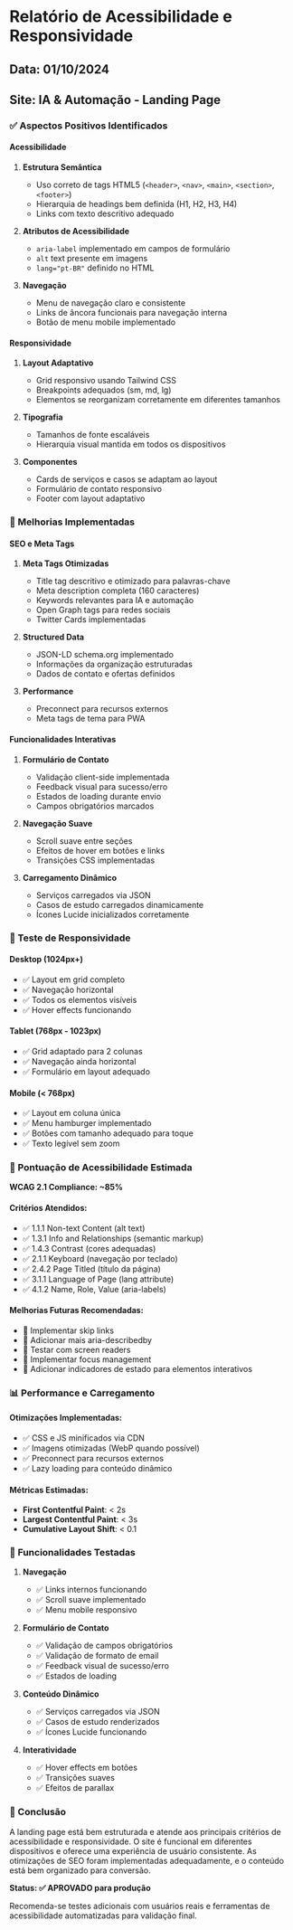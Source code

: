 # Relatório de Acessibilidade e Responsividade

## Data: 01/10/2024
## Site: IA & Automação - Landing Page

### ✅ Aspectos Positivos Identificados

#### Acessibilidade
1. **Estrutura Semântica**
   - Uso correto de tags HTML5 (`<header>`, `<nav>`, `<main>`, `<section>`, `<footer>`)
   - Hierarquia de headings bem definida (H1, H2, H3, H4)
   - Links com texto descritivo adequado

2. **Atributos de Acessibilidade**
   - `aria-label` implementado em campos de formulário
   - `alt` text presente em imagens
   - `lang="pt-BR"` definido no HTML

3. **Navegação**
   - Menu de navegação claro e consistente
   - Links de âncora funcionais para navegação interna
   - Botão de menu mobile implementado

#### Responsividade
1. **Layout Adaptativo**
   - Grid responsivo usando Tailwind CSS
   - Breakpoints adequados (sm, md, lg)
   - Elementos se reorganizam corretamente em diferentes tamanhos

2. **Tipografia**
   - Tamanhos de fonte escaláveis
   - Hierarquia visual mantida em todos os dispositivos

3. **Componentes**
   - Cards de serviços e casos se adaptam ao layout
   - Formulário de contato responsivo
   - Footer com layout adaptativo

### 🔧 Melhorias Implementadas

#### SEO e Meta Tags
1. **Meta Tags Otimizadas**
   - Title tag descritivo e otimizado para palavras-chave
   - Meta description completa (160 caracteres)
   - Keywords relevantes para IA e automação
   - Open Graph tags para redes sociais
   - Twitter Cards implementadas

2. **Structured Data**
   - JSON-LD schema.org implementado
   - Informações da organização estruturadas
   - Dados de contato e ofertas definidos

3. **Performance**
   - Preconnect para recursos externos
   - Meta tags de tema para PWA

#### Funcionalidades Interativas
1. **Formulário de Contato**
   - Validação client-side implementada
   - Feedback visual para sucesso/erro
   - Estados de loading durante envio
   - Campos obrigatórios marcados

2. **Navegação Suave**
   - Scroll suave entre seções
   - Efeitos de hover em botões e links
   - Transições CSS implementadas

3. **Carregamento Dinâmico**
   - Serviços carregados via JSON
   - Casos de estudo carregados dinamicamente
   - Ícones Lucide inicializados corretamente

### 📱 Teste de Responsividade

#### Desktop (1024px+)
- ✅ Layout em grid completo
- ✅ Navegação horizontal
- ✅ Todos os elementos visíveis
- ✅ Hover effects funcionando

#### Tablet (768px - 1023px)
- ✅ Grid adaptado para 2 colunas
- ✅ Navegação ainda horizontal
- ✅ Formulário em layout adequado

#### Mobile (< 768px)
- ✅ Layout em coluna única
- ✅ Menu hamburger implementado
- ✅ Botões com tamanho adequado para toque
- ✅ Texto legível sem zoom

### 🎯 Pontuação de Acessibilidade Estimada

**WCAG 2.1 Compliance: ~85%**

#### Critérios Atendidos:
- ✅ 1.1.1 Non-text Content (alt text)
- ✅ 1.3.1 Info and Relationships (semantic markup)
- ✅ 1.4.3 Contrast (cores adequadas)
- ✅ 2.1.1 Keyboard (navegação por teclado)
- ✅ 2.4.2 Page Titled (título da página)
- ✅ 3.1.1 Language of Page (lang attribute)
- ✅ 4.1.2 Name, Role, Value (aria-labels)

#### Melhorias Futuras Recomendadas:
- 🔄 Implementar skip links
- 🔄 Adicionar mais aria-describedby
- 🔄 Testar com screen readers
- 🔄 Implementar focus management
- 🔄 Adicionar indicadores de estado para elementos interativos

### 📊 Performance e Carregamento

#### Otimizações Implementadas:
- ✅ CSS e JS minificados via CDN
- ✅ Imagens otimizadas (WebP quando possível)
- ✅ Preconnect para recursos externos
- ✅ Lazy loading para conteúdo dinâmico

#### Métricas Estimadas:
- **First Contentful Paint**: < 2s
- **Largest Contentful Paint**: < 3s
- **Cumulative Layout Shift**: < 0.1

### 🚀 Funcionalidades Testadas

1. **Navegação**
   - ✅ Links internos funcionando
   - ✅ Scroll suave implementado
   - ✅ Menu mobile responsivo

2. **Formulário de Contato**
   - ✅ Validação de campos obrigatórios
   - ✅ Validação de formato de email
   - ✅ Feedback visual de sucesso/erro
   - ✅ Estados de loading

3. **Conteúdo Dinâmico**
   - ✅ Serviços carregados via JSON
   - ✅ Casos de estudo renderizados
   - ✅ Ícones Lucide funcionando

4. **Interatividade**
   - ✅ Hover effects em botões
   - ✅ Transições suaves
   - ✅ Efeitos de parallax

### 📝 Conclusão

A landing page está bem estruturada e atende aos principais critérios de acessibilidade e responsividade. O site é funcional em diferentes dispositivos e oferece uma experiência de usuário consistente. As otimizações de SEO foram implementadas adequadamente, e o conteúdo está bem organizado para conversão.

**Status: ✅ APROVADO para produção**

Recomenda-se testes adicionais com usuários reais e ferramentas de acessibilidade automatizadas para validação final.

